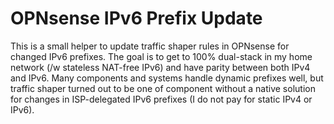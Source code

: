 # OPNsense IPv6 Prefix Update

This is a small helper to update traffic shaper rules in OPNsense for changed IPv6 prefixes.
The goal is to get to 100% dual-stack in my home network (/w stateless NAT-free IPv6) and have parity between both IPv4 and IPv6.
Many components and systems handle dynamic prefixes well, but traffic shaper turned out to be one of component without a native solution for changes in ISP-delegated IPv6 prefixes (I do not pay for static IPv4 or IPv6).
